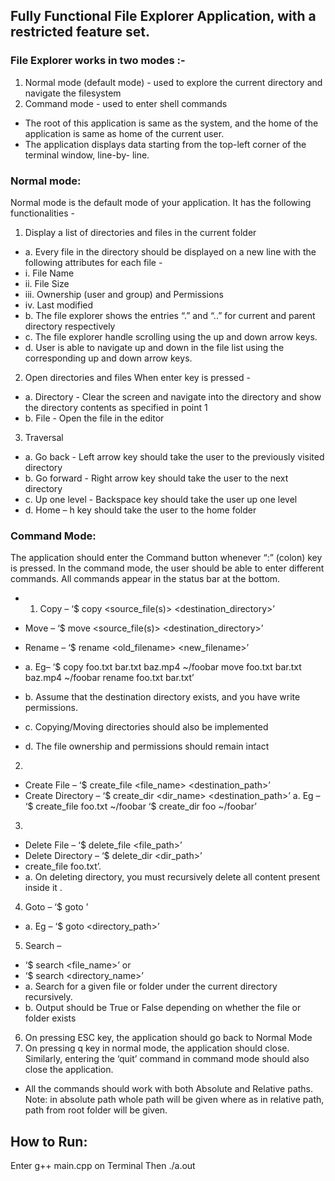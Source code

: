 ## Fully Functional File Explorer Application, with a restricted feature set.
### File Explorer works in two modes :-
1. Normal mode (default mode) - used to explore the current directory and navigate the filesystem 
2. Command mode - used to enter shell commands
- The root of this application is same as the system, and the home of the application is same as home of the current user.
- The application displays data starting from the top-left corner of the terminal window, line-by- line.

### Normal mode:
Normal mode is the default mode of your application. It has the following functionalities -
1. Display a list of directories and files in the current folder
- a. Every file in the directory should be displayed on a new line with the following attributes for each file -
 - i. File Name
 - ii. File Size
 - iii. Ownership (user and group) and Permissions
 - iv. Last modified
- b. The file explorer shows the entries “.” and “..” for current and parent directory respectively
- c. The file explorer handle scrolling using the up and down arrow keys.
- d. User is able to navigate up and down in the file list using the corresponding up and down arrow keys.

2. Open directories and files When enter key is pressed -
- a. Directory - Clear the screen and navigate into the directory and show the directory contents as specified in point 1
- b. File - Open the file in the editor

3. Traversal
- a. Go back - Left arrow key should take the user to the previously visited directory
- b. Go forward - Right arrow key should take the user to the next directory
- c. Up one level - Backspace key should take the user up one level
- d. Home – h key should take the user to the home folder

### Command Mode:
The application should enter the Command button whenever “:” (colon) key is pressed. In the command mode, the user should be able to enter different commands. All commands appear in the status bar at the bottom.
- 1. Copy –
‘$ copy <source_file(s)> <destination_directory>’
- Move –
‘$ move <source_file(s)> <destination_directory>’
- Rename –
‘$ rename <old_filename> <new_filename>’
 - a. Eg–
‘$ copy foo.txt bar.txt baz.mp4 ~/foobar move foo.txt bar.txt baz.mp4 ~/foobar rename foo.txt bar.txt’
        
 - b. Assume that the destination directory exists, and you have write permissions.
 - c. Copying/Moving directories should also be implemented
 - d. The file ownership and permissions should remain intact
2. 
- Create File –
‘$ create_file <file_name> <destination_path>’
- Create Directory –
‘$ create_dir <dir_name> <destination_path>’
  a. Eg – ‘$ create_file foo.txt ~/foobar ‘$ create_dir foo ~/foobar’
3. 
- Delete File –
‘$ delete_file <file_path>’
- Delete Directory –
‘$ delete_dir <dir_path>’
- create_file foo.txt’.
 - a. On deleting directory, you must recursively delete all content present inside it .
4. Goto –
‘$ goto <location>’
 - a. Eg – ‘$ goto <directory_path>’
5. Search –
- ‘$ search <file_name>’
or
- ‘$ search <directory_name>’
 - a. Search for a given file or folder under the current directory recursively.
 - b. Output should be True or False depending on whether the file or folder exists
6. On pressing ESC key, the application should go back to Normal Mode
7. On pressing q key in normal mode, the application should close. Similarly, entering the ‘quit’ command in command mode should also close the application.
 
- All the commands should work with both Absolute and Relative paths. Note: in absolute path whole path will be given where as in relative path, path from root folder will be given.

## How to Run:
Enter g++ main.cpp on Terminal
Then ./a.out 
